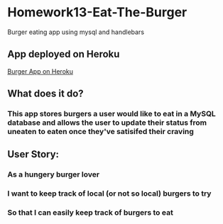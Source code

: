 # Homework13-Eat-The-Burger
Burger eating app using mysql and handlebars

## App deployed on Heroku
[Burger App on Heroku](https://secure-thicket-44414.herokuapp.com/)

## What does it do?
### This app stores burgers a user would like to eat in a MySQL database and allows the user to update their status from uneaten to eaten once they've satisifed their craving

## User Story:
### As a hungery burger lover
### I want to keep track of local (or not so local) burgers to try
### So that I can easily keep track of burgers to eat
